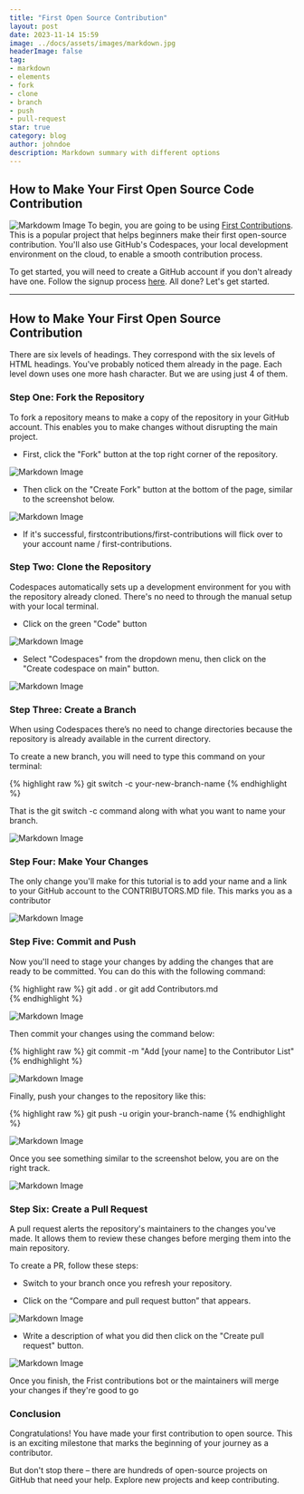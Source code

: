```yaml
---
title: "First Open Source Contribution"
layout: post
date: 2023-11-14 15:59
image: ../docs/assets/images/markdown.jpg
headerImage: false
tag:
- markdown
- elements
- fork
- clone
- branch
- push
- pull-request
star: true
category: blog
author: johndoe
description: Markdown summary with different options
---
```


## How to Make Your First Open Source Code Contribution
<!-- 
This note **demonstrates** some of what [Markdown][1] is *capable of doing*.

And that's how to do it. -->
![Markdowm Image](https://www.freecodecamp.org/news/content/images/size/w2000/2023/07/IMG_6828-1.jpeg)
To begin, you are going to be using [First Contributions](https://github.com/firstcontributions/first-contributions). This is a popular project that helps beginners make their first open-source contribution. You'll also use GitHub's Codespaces, your local development environment on the cloud, to enable a smooth contribution process.

To get started, you will need to create a GitHub account if you don't already have one. Follow the signup process [here](https://github.com/signup?ref_cta=Sign+up&ref_loc=header+logged+out&ref_page=%2F%3Cuser-name%3E%2F%3Crepo-name%3E&source=header-repo&source_repo=firstcontributions%2Ffirst-contributions). All done? Let's get started.

<!-- {% highlight html %}
This note **demonstrates** some of what [Markdown][some/link] is *capable of doing*.
{% endhighlight %} -->

---

## How to Make Your First Open Source Contribution

There are six levels of headings. They correspond with the six levels of HTML headings. You've probably noticed them already in the page. Each level down uses one more hash character. But we are using just 4 of them.

### Step One: Fork the Repository

To fork a repository means to make a copy of the repository in your GitHub account. This enables you to make changes without disrupting the main project.


* First, click the "Fork" button at the top right corner of the repository.

![Markdown Image](https://www.freecodecamp.org/news/content/images/2023/07/fork.PNG)

* Then click on the "Create Fork" button at the bottom of the page, similar to the screenshot below.

![Markdown Image](https://www.freecodecamp.org/news/content/images/2023/07/createe.png)

* If it's successful, firstcontributions/first-contributions will flick over to your account name / first-contributions.

### Step Two: Clone the Repository

Codespaces automatically sets up a development environment for you with the repository already cloned. There's no need to through the manual setup with your local terminal.

* Click on the green "Code" button

![Markdown Image](https://www.freecodecamp.org/news/content/images/2023/07/code.PNG)

* Select "Codespaces" from the dropdown menu, then click on the "Create codespace on main" button.

![Markdown Image](https://www.freecodecamp.org/news/content/images/2023/07/codespacess.PNG)


### Step Three: Create a Branch

When using Codespaces there’s no need to change directories because the repository is already available in the current directory.

To create a new branch, you will need to type this command on your terminal:

{% highlight raw %}
git switch -c your-new-branch-name 
{% endhighlight %}

That is the git switch -c command along with what you want to name your branch.

![Markdown Image](https://www.freecodecamp.org/news/content/images/2023/07/A.PNG)

### Step Four: Make Your Changes

The only change you'll make for this tutorial is to add your name and a link to your GitHub account to the CONTRIBUTORS.MD file. This marks you as a contributor

![Markdown Image](https://www.freecodecamp.org/news/content/images/2023/07/D.PNG)

### Step Five: Commit and Push

Now you'll need to stage your changes by adding the changes that are ready to be committed. You can do this with the following command:

{% highlight raw %}
git add . or git add Contributors.md  
{% endhighlight %}

![Markdown Image](https://www.freecodecamp.org/news/content/images/2023/07/D.PNG)

Then commit your changes using the command below:

{% highlight raw %}
git commit -m "Add [your name] to the Contributor List"  
{% endhighlight %}

![Markdown Image](https://www.freecodecamp.org/news/content/images/2023/07/C.PNG)

Finally, push your changes to the repository like this:

{% highlight raw %}
git push -u origin your-branch-name 
{% endhighlight %}

![Markdown Image](https://www.freecodecamp.org/news/content/images/2023/07/E-1.PNG)

Once you see something similar to the screenshot below, you are on the right track.

![Markdown Image](https://www.freecodecamp.org/news/content/images/2023/07/F.PNG)


### Step Six: Create a Pull Request

A pull request alerts the repository's maintainers to the changes you've made. It allows them to review these changes before merging them into the main repository.

To create a PR, follow these steps:

* Switch to your branch once you refresh your repository. 

* Click on the “Compare and pull request button” that appears.

![Markdown Image](https://www.freecodecamp.org/news/content/images/2023/07/G.PNG)

* Write a description of what you did then click on the "Create pull request" button. 

![Markdown Image](https://www.freecodecamp.org/news/content/images/2023/07/H.PNG)

Once you finish, the Frist contributions bot or the maintainers will merge your changes if they're good to go

### Conclusion

Congratulations! You have made your first contribution to open source. This is an exciting milestone that marks the beginning of your journey as a contributor.

But don't stop there – there are hundreds of open-source projects on GitHub that need your help. Explore new projects and keep contributing.